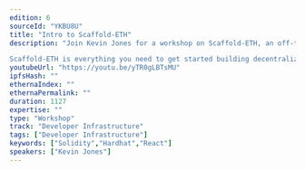 ```yaml
---
edition: 6
sourceId: "YKBU8U"
title: "Intro to Scaffold-ETH"
description: "Join Kevin Jones for a workshop on Scaffold-ETH, an off-the-shelf stack for rapid prototyping on Ethereum, giving developers access to state-of-the-art tools to quickly learn and ship an Ethereum-based dapp.

Scaffold-ETH is everything you need to get started building decentralized applications powered by smart contracts. Learn more at https://github.com/scaffold-eth/scaffold-eth"
youtubeUrl: "https://youtu.be/yTR0gLBTsMU"
ipfsHash: ""
ethernaIndex: ""
ethernaPermalink: ""
duration: 1127
expertise: ""
type: "Workshop"
track: "Developer Infrastructure"
tags: ["Developer Infrastructure"]
keywords: ["Solidity","Hardhat","React"]
speakers: ["Kevin Jones"]
---
```

